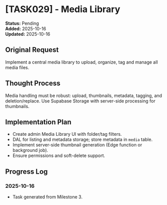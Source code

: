 # [TASK029] - Media Library

**Status:** Pending  
**Added:** 2025-10-16  
**Updated:** 2025-10-16

## Original Request

Implement a central media library to upload, organize, tag and manage all media files.

## Thought Process

Media handling must be robust: upload, thumbnails, metadata, tagging, and deletion/replace. Use Supabase Storage with server-side processing for thumbnails.

## Implementation Plan

- Create admin Media Library UI with folder/tag filters.
- DAL for listing and metadata storage; store metadata in `media` table.
- Implement server-side thumbnail generation (Edge function or background job).
- Ensure permissions and soft-delete support.

## Progress Log

### 2025-10-16

- Task generated from Milestone 3.
